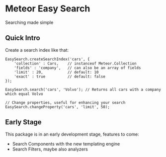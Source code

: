Meteor Easy Search
=====================

Searching made simple

## Quick Intro

Create a search index like that:

```
EasySearch.createSearchIndex('cars', {
    'collection' : Cars,    // instanceof Meteor.Collection
    'fields' : 'company',   // can also be an array of fields
    'limit' : 20,           // default: 10
    'exact' : true          // default: false
});

EasySearch.search('cars', 'Volvo'); // Returns all cars with a company which equal Volvo

// Change properties, useful for enhancing your search
EasySearch.changeProperty('cars', 'limit', 50);
```

## Early Stage

This package is in an early development stage, features to come:

* Search Components with the new templating engine
* Search Filters, maybe also analyzers
